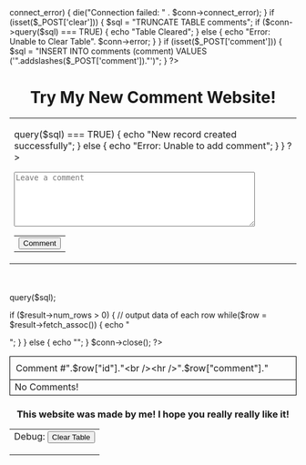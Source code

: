<?php

$servername = "localhost";
$username = "root";
$password = "";
$dbname = "xss3";

// Create connection
$conn = new mysqli($servername, $username, $password, $dbname);
// Check connection
if ($conn->connect_error) {
    die("Connection failed: " . $conn->connect_error);
}

if (isset($_POST['clear']))
{
	$sql = "TRUNCATE TABLE comments";
	if ($conn->query($sql) === TRUE) 
	{
		echo "Table Cleared";
	} else {
		echo "Error: Unable to Clear Table". $conn->error;
	}
}

if (isset($_POST['comment']))
{
	$sql = "INSERT INTO comments (comment)
	VALUES ('".addslashes($_POST['comment'])."')";
}

?>
<!DOCTYPE html>
<html>
<title> XSS Tutorial #3 </title>
<style>
	#bord td
	{
		border: 1px solid black;
		border-collapse: collapse;
	}
</style>
<body>
<h1 align="center"> Try My New Comment Website! </h1>
<table align="center">
<tr><td>
<p>
<?php
if (isset($_POST['comment']))
{
	if ($conn->query($sql) === TRUE) 
	{
		echo "New record created successfully";
	} else {
		echo "Error: Unable to add comment";
	}
}
?>
</p>
<form action="index.php" method="post">
	<textarea rows="6" cols="50" name="comment" placeholder="Leave a comment" maxlength="400"></textarea>
	<table align="center"><tr><td>
	<input type="submit" value="Comment" />
	</td></tr></table>
</form>
</td></tr>
</table>
<br />
<br />
<table align="center" id="bord">
<?php
$sql = "SELECT id, comment FROM comments";
$result = $conn->query($sql);

if ($result->num_rows > 0) {
    // output data of each row
    while($row = $result->fetch_assoc()) {
        echo "<tr><td style='width:35%;padding:10px'>Comment #".$row["id"]."<br /><hr />".$row["comment"]."<br /></td></tr>";
    }
} else {
    echo "<tr><td style='width:35%'>No Comments!</td></tr>";
}
$conn->close();
?>
</table>
<h3 align="center"> This website was made by me! I hope you really really like it! </h3>
<table align="center">
<tr><td>
<form action="index.php" method="post">
	Debug: <input type="submit" name="clear" value="Clear Table" />
</form>
</td></tr>
</table>
</body>
</html> 
